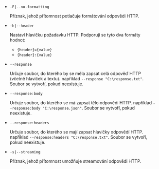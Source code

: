 * `-F|--no-formatting`

  Příznak, jehož přítomnost potlačuje formátování odpovědi HTTP.

* `-h|--header`

  Nastaví hlavičku požadavku HTTP. Podporují se tyto dva formáty hodnot:

  * `{header}={value}`
  * `{header}:{value}`

* `--response`

  Určuje soubor, do kterého by se měla zapsat celá odpověď HTTP (včetně hlaviček a textu). například `--response "C:\response.txt"`. Soubor se vytvoří, pokud neexistuje.

* `--response:body`

  Určuje soubor, do kterého se má zapsat tělo odpovědi HTTP. například `--response:body "C:\response.json"`. Soubor se vytvoří, pokud neexistuje.

* `--response:headers`

  Určuje soubor, do kterého se mají zapsat hlavičky odpovědí HTTP. například `--response:headers "C:\response.txt"`. Soubor se vytvoří, pokud neexistuje.

* `-s|--streaming`

  Příznak, jehož přítomnost umožňuje streamování odpovědi HTTP.
